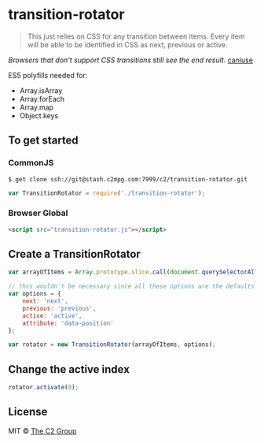 transition-rotator
==================

> This just relies on CSS for any transition between items. Every item will be able to be identified in CSS as next, previous or active.

*Browsers that don't support CSS transitions still see the end result.* [caniuse](http://caniuse.com/#feat=css-transitions)

ES5 polyfills needed for:

* Array.isArray
* Array.forEach
* Array.map
* Object.keys


To get started
--------------

### CommonJS

```
$ get clone ssh://git@stash.c2mpg.com:7999/c2/transition-rotator.git
```

```js
var TransitionRotator = require('./transition-rotator');
```

### Browser Global

```html
<script src="transition-rotator.js"></script>
```


Create a TransitionRotator
--------------------------

```js
var arrayOfItems = Array.prototype.slice.call(document.querySelectorAll('.items'), 0);

// this wouldn't be necessary since all these options are the defaults
var options = {
    next: 'next',
    previous: 'previous',
    active: 'active',
    attribute: 'data-position'
};

var rotator = new TransitionRotator(arrayOfItems, options);
```


Change the active index
-----------------------

```js
rotator.activate(0);
```


License
-------

MIT © [The C2 Group](https://c2experience.com)
